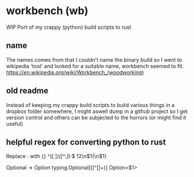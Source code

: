 # workbench (wb)
WIP Port of my crappy (python) build scripts to rust

## name
The names comes from that I couldn't name the binary build so I went to wikipedia 'tool' and looked for a suitable name, workbench seemed to fit. https://en.wikipedia.org/wiki/Workbench_(woodworking)

## old readme
Instead of keeping my crappy build scripts to build various things in a dropbox folder somewhere, I might aswell dump in a github project so I get version control and others can be subjected to the horrors (or might find it useful)

## helpful regex for converting python to rust

Replace : with {}
    ^([ ]*)([^:]*):$
    $1$2\n$1{\n$1}

Optional -> Option
    typing\.Optional\[([^\]]+)\]
    Option<$1>
